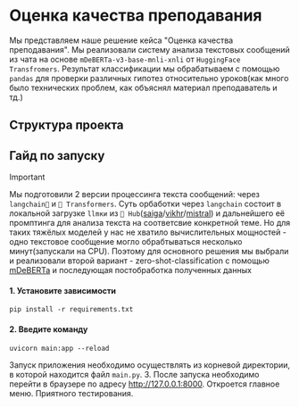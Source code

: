 # Оценка качества преподавания
Мы представляем наше решение кейса "Оценка качества преподавания". Мы реализовали систему анализа текстовых сообщений из чата на основе `mDeBERTa-v3-base-mnli-xnli` от `HuggingFace Transfromers`. Результат классификации мы обрабатываем с помощью `pandas` для проверки различных гипотез относительно уроков(как много было технических проблем, как объяснял материал преподаватель и тд.)

## Структура проекта

## Гайд по запуску
>[!IMPORTANT]
>Мы подготовили 2 версии процессинга текста сообщений: через `langchain🦜` и `🤗 Transformers`. Суть орбаботки через `langchain` состоит в локальной загрузке `llmки` из `🤗 Hub`([saiga](https://huggingface.co/IlyaGusev/saiga_llama3_8b)/[vikhr](https://huggingface.co/Vikhrmodels/Vikhr-7b-0.1)/[mistral](https://huggingface.co/mistralai/Mistral-7B-Instruct-v0.2))
>и дальнейшего её промптинга для анализа текста на соответсвие конкретной теме. Но для таких тяжёлых моделей у нас не хватило вычислительных мощностей - одно текстовое сообщение могло обрабтываться несколько минут(запускали на CPU). Поэтому для основного решения мы выбрали и реализовали второй вариант - zero-shot-classification с помощью [mDeBERTa](https://huggingface.co/MoritzLaurer/mDeBERTa-v3-base-mnli-xnli) и последующая постобработка полученных данных

 #### 1. Установите зависимости
```
pip install -r requirements.txt
```
#### 2. Введите команду
```
uvicorn main:app --reload
```
Запуск приложения необходимо осуществлять из корневой директории, в которой находится файл `main.py`. 
3. После запуска необходимо перейти в браузере по адресу http://127.0.0.1:8000. Откроется главное меню. Приятного тестирования.

